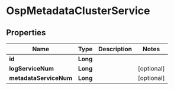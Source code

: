 # OspMetadataClusterService

## Properties
Name | Type | Description | Notes
------------ | ------------- | ------------- | -------------
**id** | **Long** |  | 
**logServiceNum** | **Long** |  |  [optional]
**metadataServiceNum** | **Long** |  |  [optional]
